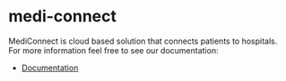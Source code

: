 # medi-connect
MediConnect is cloud based solution that connects patients to hospitals.
For more information feel free to see our documentation: 
-   [Documentation](https://github.com/medi-connect/medi-connect/blob/dev/docs/Documentation.md)

